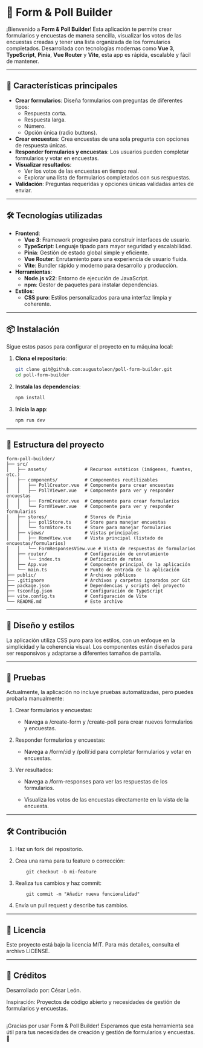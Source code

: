 # 📝 Form & Poll Builder

¡Bienvenido a **Form & Poll Builder**! Esta aplicación te permite crear formularios y encuestas de manera sencilla, visualizar los votos de las encuestas creadas y tener una lista organizada de los formularios completados. Desarrollada con tecnologías modernas como **Vue 3**, **TypeScript**, **Pinia**, **Vue Router** y **Vite**, esta app es rápida, escalable y fácil de mantener.

---

## 🚀 Características principales

- **Crear formularios**: Diseña formularios con preguntas de diferentes tipos:
  - Respuesta corta.
  - Respuesta larga.
  - Número.
  - Opción única (radio buttons).
- **Crear encuestas**: Crea encuestas de una sola pregunta con opciones de respuesta únicas.
- **Responder formularios y encuestas**: Los usuarios pueden completar formularios y votar en encuestas.
- **Visualizar resultados**:
  - Ver los votos de las encuestas en tiempo real.
  - Explorar una lista de formularios completados con sus respuestas.
- **Validación**: Preguntas requeridas y opciones únicas validadas antes de enviar.

---

## 🛠️ Tecnologías utilizadas

- **Frontend**:
  - **Vue 3**: Framework progresivo para construir interfaces de usuario.
  - **TypeScript**: Lenguaje tipado para mayor seguridad y escalabilidad.
  - **Pinia**: Gestión de estado global simple y eficiente.
  - **Vue Router**: Enrutamiento para una experiencia de usuario fluida.
  - **Vite**: Bundler rápido y moderno para desarrollo y producción.
- **Herramientas**:
  - **Node.js v22**: Entorno de ejecución de JavaScript.
  - **npm**: Gestor de paquetes para instalar dependencias.
- **Estilos**:
  - **CSS puro**: Estilos personalizados para una interfaz limpia y coherente.

---

## 📦 Instalación

Sigue estos pasos para configurar el proyecto en tu máquina local:

1. **Clona el repositorio**:
   ```bash
   git clone git@github.com:augustoleon/poll-form-builder.git
   cd poll-form-builder

2. **Instala las dependencias**:
   ```bash
   npm install

3. **Inicia la app**:
   ```bash
   npm run dev

---

## 🧩 Estructura del proyecto

```
form-poll-builder/
├── src/
│   ├── assets/              # Recursos estáticos (imágenes, fuentes, etc.)
│   ├── components/          # Componentes reutilizables
│   │   ├── PollCreator.vue  # Componente para crear encuestas
│   │   ├── PollViewer.vue   # Componente para ver y responder encuestas
│   │   ├── FormCreator.vue  # Componente para crear formularios
│   │   └── FormViewer.vue   # Componente para ver y responder formularios
│   ├── stores/              # Stores de Pinia
│   │   ├── pollStore.ts     # Store para manejar encuestas
│   │   └── formStore.ts     # Store para manejar formularios
│   ├── views/               # Vistas principales
│   │   ├── HomeView.vue     # Vista principal (listado de encuestas/formularios)
│   │   └── FormResponsesView.vue # Vista de respuestas de formularios
│   ├── router/              # Configuración de enrutamiento
│   │   └── index.ts         # Definición de rutas
│   ├── App.vue              # Componente principal de la aplicación
│   └── main.ts              # Punto de entrada de la aplicación
├── public/                  # Archivos públicos
├── .gitignore               # Archivos y carpetas ignorados por Git
├── package.json             # Dependencias y scripts del proyecto
├── tsconfig.json            # Configuración de TypeScript
├── vite.config.ts           # Configuración de Vite
└── README.md                # Este archivo
```

---

##  🎨 Diseño y estilos
La aplicación utiliza CSS puro para los estilos, con un enfoque en la simplicidad y la coherencia visual. Los componentes están diseñados para ser responsivos y adaptarse a diferentes tamaños de pantalla.

---
## 🧪 Pruebas
Actualmente, la aplicación no incluye pruebas automatizadas, pero puedes probarla manualmente:

1. Crear formularios y encuestas:

    - Navega a /create-form y /create-poll para crear nuevos formularios y encuestas.

2. Responder formularios y encuestas:

    - Navega a /form/:id y /poll/:id para completar formularios y votar en encuestas.

3. Ver resultados:

    - Navega a /form-responses para ver las respuestas de los formularios.

    - Visualiza los votos de las encuestas directamente en la vista de la encuesta.

---

## 🛠️ Contribución

1. Haz un fork del repositorio.
2. Crea una rama para tu feature o corrección:

    ```
        git checkout -b mi-feature
    ```
3. Realiza tus cambios y haz commit:
    ```
        git commit -m "Añadir nueva funcionalidad"
    ```
4. Envía un pull request y describe tus cambios.

---

## 📄 Licencia

Este proyecto está bajo la licencia MIT. Para más detalles, consulta el archivo LICENSE.

---
## 🙌 Créditos
Desarrollado por: César León.

Inspiración: Proyectos de código abierto y necesidades de gestión de formularios y encuestas.

## 
¡Gracias por usar Form & Poll Builder! Esperamos que esta herramienta sea útil para tus necesidades de creación y gestión de formularios y encuestas. 🚀